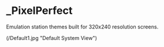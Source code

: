 # _PixelPerfect
Emulation station themes built for 320x240 resolution screens.

(/Default1.jpg "Default System View")
